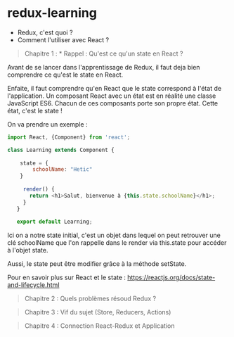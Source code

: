 # redux-learning

- Redux, c'est quoi ? 
- Comment l'utiliser avec React ? 

> Chapitre 1 : * Rappel :  Qu'est ce qu'un state en React ?

Avant de se lancer dans l'apprentissage de Redux, il faut deja bien comprendre ce qu'est le state 
en React. 

Enfaite, il faut comprendre qu'en React que le state correspond à l'état de l'application.
Un composant React avec un état est en réalité une classe JavaScript ES6. Chacun de ces composants porte son propre état.
Cette état, c'est le state !

On va prendre un exemple : 

```javascript
import React, {Component} from 'react';

class Learning extends Component {
    
    state = {
        schoolName: "Hetic"
    }
    
     render() {
       return <h1>Salut, bienvenue à {this.state.schoolName}</h1>;
     }
   }
   
   export default Learning;

```

Ici on a notre state initial, c'est un objet dans lequel on peut retrouver une clé 
schoolName que l'on rappelle dans le render via this.state pour accéder à l'objet state.

Aussi, le state peut être modifier grâce à la méthode setState.

Pour en savoir plus sur React et le state : https://reactjs.org/docs/state-and-lifecycle.html
> Chapitre 2 : Quels problèmes résoud Redux ?

> Chapitre 3 : Vif du sujet (Store, Reducers, Actions)

> Chapitre 4 : Connection React-Redux et Application


